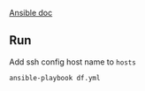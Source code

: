 [Ansible doc](https://docs.ansible.com/ansible/latest/installation_guide/intro_installation.html)


## Run
Add ssh config host name to `hosts`
```
ansible-playbook df.yml
```

